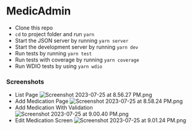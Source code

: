 # MedicAdmin

- Clone this repo
- `cd` to project folder and run `yarn`
- Start the JSON server by running `yarn server`
- Start the development server by running `yarn dev`
- Run tests by running `yarn test`
- Run tests with coverage by running `yarn coverage`
- Run WDIO tests by using `yarn wdio`

### Screenshots

- List Page ![Screenshot 2023-07-25 at 8.56.27 PM.png](..%2F..%2F..%2FDesktop%2FScreenshot%202023-07-25%20at%208.56.27%20PM.png)
- Add Medication Page ![Screenshot 2023-07-25 at 8.58.24 PM.png](..%2F..%2F..%2FDesktop%2FScreenshot%202023-07-25%20at%208.58.24%20PM.png)
- Add Medication With Validation ![Screenshot 2023-07-25 at 9.00.40 PM.png](..%2F..%2F..%2FDesktop%2FScreenshot%202023-07-25%20at%209.00.40%20PM.png)
- Edit Medication Screen ![Screenshot 2023-07-25 at 9.01.24 PM.png](..%2F..%2F..%2FDesktop%2FScreenshot%202023-07-25%20at%209.01.24%20PM.png)
